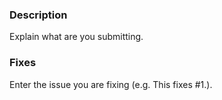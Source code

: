 ### Description

Explain what are you submitting.

### Fixes

Enter the issue you are fixing (e.g. This fixes #1.).




